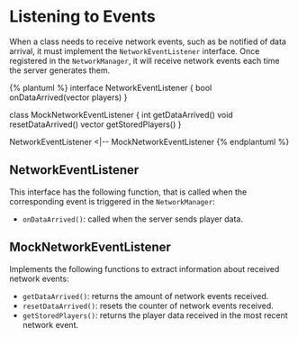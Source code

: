 # Listening to Events

When a class needs to receive network events, such as be notified of data arrival, it must implement the `NetworkEventListener` interface. Once registered in the `NetworkManager`, it will receive network events each time the server generates them.

{% plantuml %}
interface NetworkEventListener {
bool onDataArrived(vector<Player> players)
}

class MockNetworkEventListener {
int getDataArrived()
void resetDataArrived()
vector<Player> getStoredPlayers()
}

NetworkEventListener <|-- MockNetworkEventListener
{% endplantuml %}

## NetworkEventListener

This interface has the following function, that is called when the corresponding event is triggered in the `NetworkManager`:

* `onDataArrived()`: called when the server sends player data.

## MockNetworkEventListener

Implements the following functions to extract information about received network events:

* `getDataArrived()`: returns the amount of network events received.
* `resetDataArrived()`: resets the counter of network events received.
* `getStoredPlayers()`: returns the player data received in the most recent network event.
